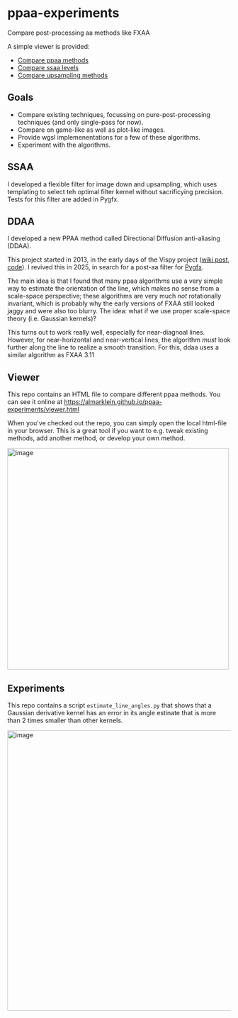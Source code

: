# ppaa-experiments
Compare post-processing aa methods like FXAA

A simple viewer is provided:

* [Compare ppaa methods](https://almarklein.github.io/ppaa-experiments/viewer.html#&algs=ori,ssaax8,dlaa,fxaa3,axaa,ddaa2)
* [Compare ssaa levels](https://almarklein.github.io/ppaa-experiments/viewer.html#&algs=ori,ssaax8,ssaax4,ssaax2)
* [Compare upsampling methods](https://almarklein.github.io/ppaa-experiments/viewer.html#&algs=up_nearest,up_tent,up_bspline,up_mitchell,up_catmull)


## Goals

* Compare existing techniques, focussing on pure-post-processing techniques (and only single-pass for now).
* Compare on game-like as well as plot-like images.
* Provide wgsl implemenentations for a few of these algorithms.
* Experiment with the algorithms.


## SSAA

I developed a flexible filter for image down and upsampling, which uses
templating to select teh optimal filter kernel without sacrificying precision.
Tests for this filter are added in Pygfx.


## DDAA

I developed a new PPAA method called Directional Diffusion anti-aliasing (DDAA).

This project started in 2013, in the early days of the Vispy project ([wiki post](https://github.com/vispy/vispy/wiki/Tech.-Antialiasing), [code](https://github.com/vispy/experimental/tree/master/fsaa)).
I revived this in 2025, in search for a post-aa filter for [Pygfx](https://github.com/pygfx/pygfx).

The main idea is that I found that many ppaa algorithms use a very simple way to
estimate the orientation of the line, which makes no sense from a scale-space perspective;
these algorithms are very much *not* rotationally invariant, which is probably why the early
versions of FXAA still looked jaggy and were also too blurry. The idea: what if we use proper
scale-space theory (i.e. Gaussian kernels)?

This turns out to work really well, especially for near-diagnoal lines. However,
for near-horizontal and near-vertical lines, the algorithm *must* look further
along the line to realize a smooth transition. For this, ddaa uses a similar
algorithm as FXAA 3.11


## Viewer

This repo contains an HTML file to compare different ppaa methods. You can see it online at https://almarklein.github.io/ppaa-experiments/viewer.html

When you've checked out the repo, you can simply open the local html-file in your browser. This is a great tool if you want to e.g. tweak existing methods, add another method, or develop your own method.

<img width="500" alt="image" src="https://github.com/user-attachments/assets/f96eacb9-aecf-45a4-a8ac-0f2d78be33a3" />


## Experiments
This repo contains a script `estimate_line_angles.py` that shows that a Gaussian derivative kernel
has an error in its angle estinate that is more than 2 times smaller than other kernels.

<img width="633" alt="image" src="https://github.com/user-attachments/assets/0f4c808e-97ba-4153-a879-bcfe8bb6b7b4" />

